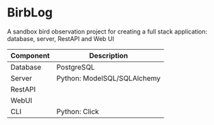 # BirbLog
A sandbox bird observation project for creating a full stack application: database, server, RestAPI and Web UI

|**Component**|**Description**|
|-------------|---------------|
|Database     |PostgreSQL    |
|Server       |Python: ModelSQL/SQLAlchemy|
|RestAPI      ||
|WebUI        ||
|CLI          |Python: Click|
